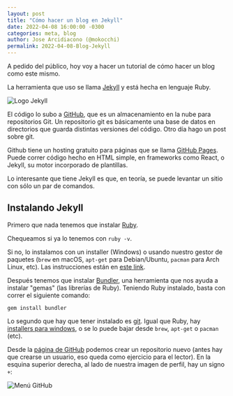 ```yaml
---
layout: post
title: "Cómo hacer un blog en Jekyll"
date: 2022-04-08 16:00:00 -0300
categories: meta, blog
author: Jose Arcidiacono (@mokocchi)
permalink: 2022-04-08-Blog-Jekyll
---
```


A pedido del público, hoy voy a hacer un tutorial de cómo hacer un blog como este mismo.

La herramienta que uso se llama [Jekyll](https://jekyllrb.com/) y está hecha en lenguaje Ruby.

![Logo Jekyll](https://mokocchi.github.io/assets/images/2022-04-08-Blog-Jekyll/jekyll-logo.png)

El código lo subo a [GitHub](github.com/), que es un almacenamiento en la nube para repositorios Git. Un repositorio git es básicamente una base de datos en directorios que guarda distintas versiones del código. Otro día hago un post sobre git.

Github tiene un hosting gratuito para páginas que se llama [GitHub Pages](https://pages.github.com/). Puede correr código hecho en HTML simple, en frameworks como React, o Jekyll, su motor incorporado de plantillas.

Lo interesante que tiene Jekyll es que, en teoría, se puede levantar un sitio con sólo un par de comandos.

## Instalando Jekyll
Primero que nada tenemos que instalar [Ruby](https://www.ruby-lang.org/).

Chequeamos si ya lo tenemos con `ruby -v`.

Si no, lo instalamos con un installer (Windows) o usando nuestro gestor de paquetes (`brew` en macOS, `apt-get` 
para Debian/Ubuntu, `pacman` para Arch Linux, etc). Las instrucciones están en [este link](https://www.ruby-lang.org/es/documentation/installation/).

Después tenemos que instalar [Bundler](https://bundler.io/), una herramienta que nos ayuda a instalar "gemas" (las librerías de Ruby).
Teniendo Ruby instalado, basta con correr el siguiente comando:
```
gem install bundler
```
Lo segundo que hay que tener instalado es [git](https://git-scm.com/). Igual que Ruby, hay [installers para windows](https://gitforwindows.org/),
o se lo puede bajar desde `brew`, `apt-get` o `pacman` (etc).

Desde la [página de GitHub](github.com) podemos crear un repositorio nuevo (antes hay que crearse un usuario, eso queda como ejercicio para el lector). En la esquina superior derecha, al lado de nuestra imagen de perfil, hay un signo `+`:

![Menú GitHub](https://mokocchi.github.io/assets/images/2022-04-08-Blog-Jekyll/github-menu.png)






